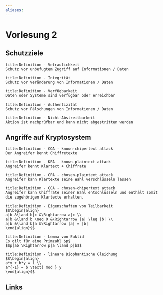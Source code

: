 ```yaml
---
aliases: 
---
```

# Vorlesung 2 
## Schutzziele
```ad-abstract
title:Definition - Vetraulichkeit
Schutz vor unbefugtem Zugriff auf Informationen / Daten
```

```ad-abstract
title:Definition - Integrität
Schutz vor Veränderung von Informationen / Daten
```

```ad-abstract
title:Definition - Verfügbarkeit
Daten oder Systeme sind verfügbar oder erreichbar
```

```ad-abstract
title:Definition - Authentizität
Schutz vor Fälschungen von Informationen / Daten
```

```ad-abstract
title:Definition - Nicht-Abstreitbarkeit
Aktion ist nachprüfbar und kann nicht abgestritten werden
```

## Angriffe auf Kryptosystem
```ad-abstract
title:Definition - COA - known-chipertext attack
Der Angreifer kennt Chiffretexte
```

```ad-abstract
title:Definition - KPA - known-plaintext attack
Angreifer kennt Klartext + Chiffrate
```

```ad-abstract
title:Definition - CPA - chosen-plaintext attack
Angreifer kann Klartexte seine Wahl verschlüsseln lassen
```

```ad-abstract
title:Definition - CCA - chosen-chipertext attack
Angreifer kann Chiffrate seiner Wahl entschlüsseln und enthält somit die zugehörigen Klartexte erhalten.
```

```ad-abstract
title:Definition - Eigenschaften von Teilbarkeit
$$\begin{align}
a|b &\land b|c &\Rightarrow a|c \\
a|b &\land b \neq 0 &\Rightarrow |a| \leq |b| \\
a|b &\land b|a &\Rightarrow |a| = |b|
\end{align}$$
```

```ad-abstract
title:Definition - Lemma von Euklid
Es gilt für eine Primzahl $p$
$$p|ab \Rightarrow p|a \land p|b$$
```

```ad-abstract
title:Definition - lineare Diophantische Gleichung
$$\begin{align}
a*x + b*y = 1 \\
a^{-1} = b \text{ mod } y
\end{align}$$
```
## Links